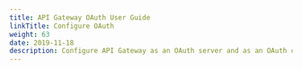 ```yaml
---
title: API Gateway OAuth User Guide
linkTitle: Configure OAuth
weight: 63
date: 2019-11-18
description: Configure API Gateway as an OAuth server and as an OAuth client. Learn about the OpenID Connect support provided by API Gateway.
---
```

